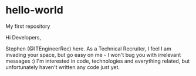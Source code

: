 # hello-world
My first repository

Hi Developers,

Stephen (@ITEngineerRec) here. As a Technical Recruiter, I feel I am invading your space, but go easy on me - I won't bug you with irrelevant messages :)
I'm interested in code, technologies and everything related, but unfortunately haven't written any code just yet.

